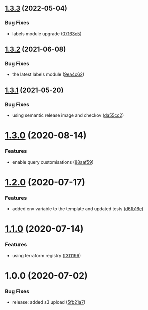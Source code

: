 ## [1.3.3](http://bitbucket.org/adaptavistlabs/module-aws-athena/compare/v1.3.2...v1.3.3) (2022-05-04)


### Bug Fixes

* labels module upgrade ([07163c5](http://bitbucket.org/adaptavistlabs/module-aws-athena/commits/07163c58e0fe8aa2103e56f1e24becff9856cf9d))

## [1.3.2](http://bitbucket.org/adaptavistlabs/module-aws-athena/compare/v1.3.1...v1.3.2) (2021-06-08)


### Bug Fixes

* the latest labels module ([9ea4c62](http://bitbucket.org/adaptavistlabs/module-aws-athena/commits/9ea4c629ec5e64a6ffc1dbd20a05dac9c4541229))

## [1.3.1](http://bitbucket.org/adaptavistlabs/module-aws-athena/compare/v1.3.0...v1.3.1) (2021-05-20)


### Bug Fixes

* using semantic release image and checkov ([da55cc2](http://bitbucket.org/adaptavistlabs/module-aws-athena/commits/da55cc287b5cf3dfe6f4f09c4b9ae9da498be574))

# [1.3.0](http://bitbucket.org/adaptavistlabs/module-aws-athena/compare/v1.2.0...v1.3.0) (2020-08-14)


### Features

* enable query customisations ([88aaf59](http://bitbucket.org/adaptavistlabs/module-aws-athena/commits/88aaf59943b421720a185335c4e5acf83c6d439d))

# [1.2.0](http://bitbucket.org/adaptavistlabs/module-aws-athena/compare/v1.1.0...v1.2.0) (2020-07-17)


### Features

* added env variable to the template and updated tests ([d6fb16e](http://bitbucket.org/adaptavistlabs/module-aws-athena/commits/d6fb16ee766e89437b09399f2c614b11dc6f557c))

# [1.1.0](http://bitbucket.org/adaptavistlabs/module-aws-athena/compare/v1.0.0...v1.1.0) (2020-07-14)


### Features

* using terraform registry ([f311196](http://bitbucket.org/adaptavistlabs/module-aws-athena/commits/f311196d34e46b61f7ee6cae9a2903811a9c016c))

# 1.0.0 (2020-07-02)


### Bug Fixes

* release: added s3 upload ([5fb21a7](http://bitbucket.org/adaptavistlabs/module-aws-athena/commits/5fb21a7c8b990e6e74f786cdb9829cfb86d1eb8b))

